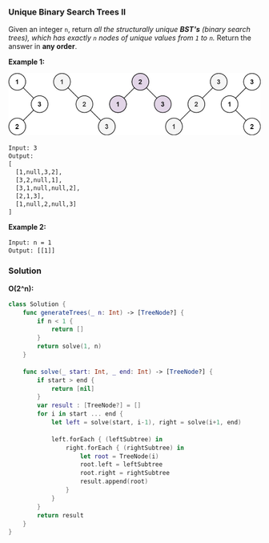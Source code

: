 
### Unique Binary Search Trees II

Given an integer `n`, return *all the structurally unique __BST's__ (binary search trees), which has exactly `n` nodes of unique values from `1` to `n`.* Return the answer in __any order__.

__Example 1:__

![question_95.jpg](../images/question_95.jpg)
```
Input: 3
Output:
[
  [1,null,3,2],
  [3,2,null,1],
  [3,1,null,null,2],
  [2,1,3],
  [1,null,2,null,3]
]
```

__Example 2:__
```
Input: n = 1
Output: [[1]]
```

### Solution
__O(2^n):__
```Swift
class Solution {
    func generateTrees(_ n: Int) -> [TreeNode?] {
        if n < 1 {
            return []
        }
        return solve(1, n)
    }
    
    func solve(_ start: Int, _ end: Int) -> [TreeNode?] {
        if start > end {
            return [nil]
        }
        var result : [TreeNode?] = []
        for i in start ... end {
            let left = solve(start, i-1), right = solve(i+1, end)
            
            left.forEach { (leftSubtree) in
                right.forEach { (rightSubtree) in
                    let root = TreeNode(i)
                    root.left = leftSubtree
                    root.right = rightSubtree
                    result.append(root)
                }
            }
        }
        return result
    }
}
```
